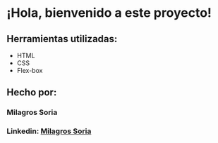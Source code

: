 # ¡Hola, bienvenido a este proyecto!

## Herramientas utilizadas:

* HTML
* CSS
* Flex-box

## Hecho por:
### Milagros Soria

### Linkedin: [Milagros Soria](https://www.linkedin.com/in/milagros-soria-994821280/)
